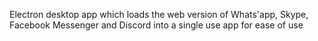 Electron desktop app which loads the web version of Whats'app, Skype, Facebook Messenger and Discord into a single use app for ease of use
